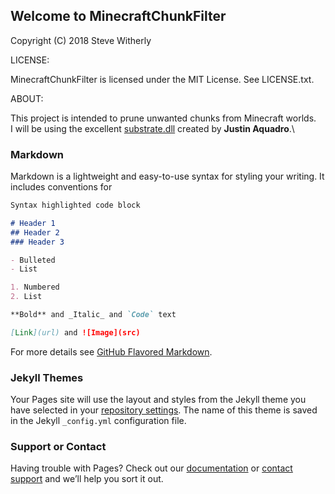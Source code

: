 ## Welcome to MinecraftChunkFilter

Copyright (C) 2018 Steve Witherly

LICENSE:
   
MinecraftChunkFilter is licensed under the MIT License.  See LICENSE.txt.

ABOUT:

This project is intended to prune unwanted chunks from Minecraft worlds.\
I will be using the excellent [substrate.dll](https://github.com/minecraft-dotnet/Substrate) created by **Justin Aquadro**.\



### Markdown

Markdown is a lightweight and easy-to-use syntax for styling your writing. It includes conventions for

```markdown
Syntax highlighted code block

# Header 1
## Header 2
### Header 3

- Bulleted
- List

1. Numbered
2. List

**Bold** and _Italic_ and `Code` text

[Link](url) and ![Image](src)
```

For more details see [GitHub Flavored Markdown](https://guides.github.com/features/mastering-markdown/).

### Jekyll Themes

Your Pages site will use the layout and styles from the Jekyll theme you have selected in your [repository settings](https://github.com/Graphenes/MinecraftChunkFilter/settings). The name of this theme is saved in the Jekyll `_config.yml` configuration file.

### Support or Contact

Having trouble with Pages? Check out our [documentation](https://help.github.com/categories/github-pages-basics/) or [contact support](https://github.com/contact) and we’ll help you sort it out.
